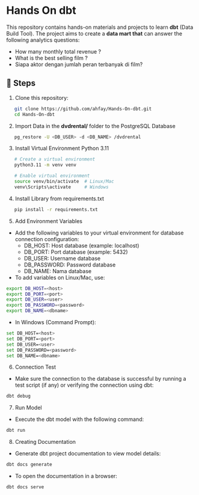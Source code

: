 
# Hands On dbt

This repository contains hands-on materials and projects to learn **dbt** (Data Build Tool). The project aims to create a **data mart that** can answer the following analytics questions:

- How many monthly total revenue ?
- What is the best selling film ?
- Siapa aktor dengan jumlah peran terbanyak di film? 

## 🚀 Steps

1. Clone this repository:
```bash
   git clone https://github.com/ahfay/Hands-On-dbt.git
   cd Hands-On-dbt
```
2. Import Data in the **dvdrental/** folder to the PostgreSQL Database
```bash
   pg_restore -U <DB_USER> -d <DB_NAME> /dvdrental
```
3. Install Virtual Environment Python 3.11
```bash
   # Create a virtual environment
   python3.11 -m venv venv 

   # Enable virtual environment
   source venv/bin/activate  # Linux/Mac
   venv\Scripts\activate     # Windows
```
4. Install Library from requirements.txt
```bash
   pip install -r requirements.txt
```
5. Add Environment Variables
- Add the following variables to your virtual environment for database connection configuration:
   - DB_HOST: Host database (example: localhost)
   - DB_PORT: Port database (example: 5432)
   - DB_USER: Username database
   - DB_PASSWORD: Password database
   - DB_NAME: Nama database
- To add variables on Linux/Mac, use:
```bash
export DB_HOST=<host>
export DB_PORT=<port>
export DB_USER=<user>
export DB_PASSWORD=<password>
export DB_NAME=<dbname>
```
- In Windows (Command Prompt):
```bash
set DB_HOST=<host>
set DB_PORT=<port>
set DB_USER=<user>
set DB_PASSWORD=<password>
set DB_NAME=<dbname>
```
6. Connection Test
- Make sure the connection to the database is successful by running a test script (if any) or verifying the connection using dbt:
```bash
dbt debug
```
7. Run Model
- Execute the dbt model with the following command:
```bash
dbt run
```
8. Creating Documentation
- Generate dbt project documentation to view model details:
```bash
dbt docs generate
```
- To open the documentation in a browser:
```bash
dbt docs serve
```
